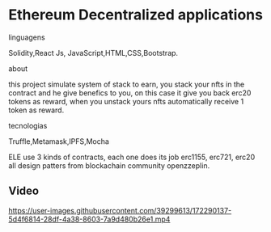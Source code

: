 # Ethereum Decentralized applications


linguagens

Solidity,React Js, JavaScript,HTML,CSS,Bootstrap.

about

this project simulate system of stack to earn, you stack your nfts in the contract and he give benefics to you, on this case it give you back erc20 tokens as reward, when you unstack yours nfts automatically receive 1 token as reward.

tecnologias

Truffle,Metamask,IPFS,Mocha

ELE use 3 kinds of contracts, each one does its job
erc1155, erc721, erc20 all design patters from blockachain community openzzeplin.


## Video  


https://user-images.githubusercontent.com/39299613/172290137-5d4f6814-28df-4a38-8603-7a9d480b26e1.mp4


